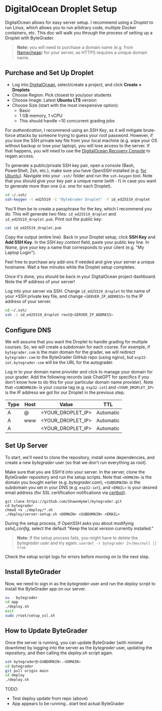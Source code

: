# DigitalOcean Droplet Setup

DigitalOcean allows for easy server setup. I recommend using a *Droplet* to run Linux, which allows you to run arbitrary code, multiple Docker containers, etc. This doc will walk you through the process of setting up a Droplet with ByteGrader. 

> **Note:** you will need to purchase a domain name (e.g. from [Namecheap](https://www.namecheap.com/)) for your server, as HTTPS requires a unique domain name.

## Purchase and Set Up Droplet

* Log into [DigitalOcean](https://www.digitalocean.com/), select/create a project, and click **Create > Droplets**
* Choose Region: Pick closest to you/your students
* Choose Image: Latest **Ubuntu LTS** version
* Choose Size (start with the most inexpensive option):
    * Basic
    * 1 GB memory, 1 vCPU
    * This should handle ~10 concurrent grading jobs

For *authentication*, I recommend using an *SSH Key*, as it will mitigate brute-force attacks by someone trying to guess your root password. However, if you lose the SSH private key file from your local machine (e.g. wipe your OS without backup or lose your laptop), you will lose access to the server. If that happens, you will need to use the [DigitalOcean Recovery Console](https://docs.digitalocean.com/support/i-lost-the-ssh-key-for-my-droplet/) to regain access.

To generate a public/private SSH key pair, open a console (Bash, PowerShell, Zsh, etc.), make sure you have *OpenSSH* installed (e.g. [for Ubuntu](https://documentation.ubuntu.com/server/how-to/security/openssh-server/index.html)). Navigate into your `.ssh/` folder and run the `ssh-keygen` tool. Note that you should give your key pair a unique name (with `-f`) in case you want to generate more than one (i.e. one for each Droplet).

```sh
cd ~/.ssh/
ssh-keygen -t ed25519 -C "ByteGrader Droplet" -f id_ed25519_droplet
```

You'll then be to create a passphrase for the key, which I recommend you do. This will generate two files: `id_ed25519_droplet` and `id_ed25519_droplet.pub`. Print out the public key:

```sh
cat id_ed25519_droplet.pub
```

Copy the output (entire line). Back in your Droplet setup, click **SSH Key** and **Add SSH Key**. In the *SSH key content* field, paste your public key line. In *Name*, give your key a name that corresponds to your client (e.g. "My Laptop Login").

Feel free to purchase any add-ons if needed and give your server a unique hostname. Wait a few minutes while the Droplet setup completes.

Once it's done, you should be back in your DigitalOcean project dashboard. Note the IP address of your server!

Log into your server via SSH. Change `id_ed25519_droplet` to the name of your *SSH private key file, and change `<SERVER_IP_ADDRESS>` to the IP address of your server.

```sh
cd ~/.ssh/
ssh -i id_ed25519_droplet root@<SERVER_IP_ADDRESS>
```

## Configure DNS

We will assume that you want the Droplet to handle grading for multiple courses. So, we will create a subdomain for each course. For example, if `bytegrader.com` is the main domain for the grader, we will redirect `bytegrader.com` to the ByteGrader GitHub repo (using nginx), but `esp32-iot.bytegrader.com` will be the URL for the autograder.

Log in to your domain name provider and click to manage your domain for your grader. Add the following records (ask ChatGPT for specifics if you don't know how to do this for your particular domain name provider). Note that `<SUBDOMAIN>` is your course tag (e.g. `esp32-iot`) and `<YOUR_DROPLET_IP>` is the IP address we got for our Droplet in the previous step.

| Type  |  Host | Value | TTL |
|-------|-------|-------|-----|
| A     |  @    | <YOUR_DROPLET_IP> | Automatic |
| A     |  www  | <YOUR_DROPLET_IP> | Automatic |
| A     | <SUBDOMAIN> | <YOUR_DROPLET_IP> | Automatic |

## Set Up Server

To start, we'll need to clone the repository, install some dependencies, and create a new *bytegrader* user (so that we don't run everything as root).

Make sure that you are SSH'd into your server. In the server, clone the ByteGrader repository and run the setup scripts. Note that `<DOMAIN>` is the domain you bought earlier (e.g. *bytegrader.com*), `<SUBDOMAIN>` is the subdomain you set in your DNS (e.g. `esp32-iot`), and `<EMAIL>` is your desired email address (for SSL certification notifications via [certbot](https://certbot.eff.org/)).

```
git clone https://github.com/ShawnHymel/bytegrader.git
cd bytegrader
chmod +x ./deploy/*.sh
./deploy/server-setup.sh <DOMAIN> <SUBDOMAIN> <EMAIL>
```

During the setup process, if OpenSSH asks you about modifying *sshd_config*, select the default "Keep the local version currently installed."

> **Note:** If the setup process fails, you might have to delete the *bytegrader* user and try again: `userdel -r bytegrader 2>/dev/null || true`

Check the setup script logs for errors before moving on to the next step.

## Install ByteGrader

Now, we need to sign in as the *bytegrader* user and run the *deploy* script to install the ByteGrader app on our server.

```sh
su - bytegrader 
cd app 
./deploy.sh
exit 
sudo /root/setup_ssl.sh
```

## How to Update ByteGrader

Once the server is running, you can update ByteGrader (with minimal downtime) by logging into the server as the *bytegrader* user, updating the repository, and then calling the *deploy.sh* script again.

```sh
ssh bytegrader@<SUBDOMAIN>.<DOMAIN>
cd bytegrader
git pull origin main
cd deploy
./deploy.sh
```

TODO:
 - Test deploy update from repo (above)
 - App appears to be running...start test actual ByteGrader